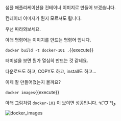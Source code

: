샘플 애플리케이션을 컨테이너 이미지로 만들어 보겠습니다.

  

컨테이너 이미지가 뭔지 모르셔도 됩니다.

우선 따라와보세요.

  

아래 명령어는 이미지를 만드는 명령어 입니다.

`docker build -t docker-101 .`{{execute}}

  

터미널을 보면 뭔가 열심히 만드는 것 같네요.

다운로드도 하고, COPY도 하고, install도 하고...

  


이제 잘 만들어졌는지 볼까요?

`docker images`{{execute}}

  

아래 그림처럼 `docker-101` 이 보이면 성공입니다.     ٩(ˊᗜˋ*)و    

  

![docker_images](D:\Workspace\Github\katacoda-scenarios\Docker_Basics\intro\assets\docker_images.png)

